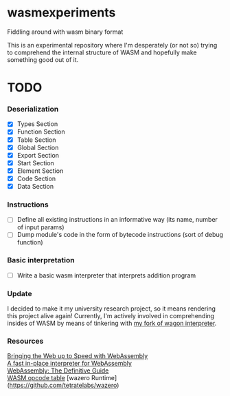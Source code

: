 # wasmexperiments
Fiddling around with wasm binary format

This is an experimental repository where I'm desperately (or not so) trying to comprehend the internal structure of WASM 
and hopefully make something good out of it.

# TODO
### Deserialization
- [x] Types Section
- [x] Function Section
- [x] Table Section
- [x] Global Section
- [x] Export Section
- [x] Start Section
- [x] Element Section
- [x] Code Section
- [x] Data Section

### Instructions
- [ ] Define all existing instructions in an informative way (its name, number of input params)
- [ ] Dump module's code in the form of bytecode instructions (sort of debug function)

### Basic interpretation
- [ ] Write a basic wasm interpreter that interprets addition program

### Update 
I decided to make it my university research project, so it means rendering this project alive again! Currently, I'm actively involved in comprehending insides of WASM by means of tinkering with [my fork of wagon interpreter](https://github.com/threadedstream/wagon). 

### Resources 
[Bringing the Web up to Speed with WebAssembly](https://people.mpi-sws.org/~rossberg/papers/Haas,%20Rossberg,%20Schuff,%20Titzer,%20Gohman,%20Wagner,%20Zakai,%20Bastien,%20Holman%20-%20Bringing%20the%20Web%20up%20to%20Speed%20with%20WebAssembly.pdf)\
[A fast in-place interpreter for WebAssembly](https://arxiv.org/pdf/2205.01183.pdf)\
[WebAssembly: The Definitive Guide](https://www.oreilly.com/library/view/webassembly-the-definitive/9781492089834)\
[WASM opcode table](https://pengowray.github.io/wasm-ops/)
[wazero Runtime] (https://github.com/tetratelabs/wazero)
